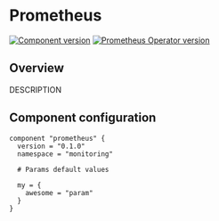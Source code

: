 # Prometheus

[![Component version](https://img.shields.io/badge/dynamic/yaml?color=blue&label=component+version&query=$.entries.prometheus[0].version&url=https%3A%2F%2Fcharts.mikamai.com%2Fkaravel%2Findex.yaml&style=for-the-badge)](./prometheus.md)
[![Prometheus Operator version](https://img.shields.io/badge/dynamic/yaml?color=blue&label=prometheus+operator+version&query=$.entries.prometheus[0].appVersion&url=https%3A%2F%2Fcharts.mikamai.com%2Fkaravel%2Findex.yaml&style=for-the-badge)](https://example.com)

## Overview

DESCRIPTION

## Component configuration

```hcl
component "prometheus" {
  version = "0.1.0"
  namespace = "monitoring"

  # Params default values
  
  my = {
    awesome = "param"
  }
}
```
